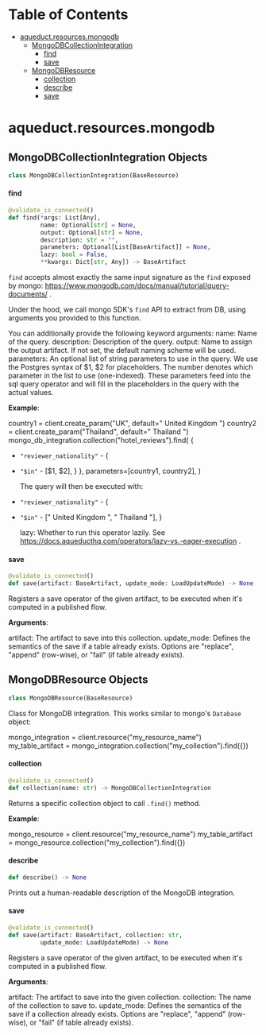 # Table of Contents

* [aqueduct.resources.mongodb](#aqueduct.resources.mongodb)
  * [MongoDBCollectionIntegration](#aqueduct.resources.mongodb.MongoDBCollectionIntegration)
    * [find](#aqueduct.resources.mongodb.MongoDBCollectionIntegration.find)
    * [save](#aqueduct.resources.mongodb.MongoDBCollectionIntegration.save)
  * [MongoDBResource](#aqueduct.resources.mongodb.MongoDBResource)
    * [collection](#aqueduct.resources.mongodb.MongoDBResource.collection)
    * [describe](#aqueduct.resources.mongodb.MongoDBResource.describe)
    * [save](#aqueduct.resources.mongodb.MongoDBResource.save)

<a id="aqueduct.resources.mongodb"></a>

# aqueduct.resources.mongodb

<a id="aqueduct.resources.mongodb.MongoDBCollectionIntegration"></a>

## MongoDBCollectionIntegration Objects

```python
class MongoDBCollectionIntegration(BaseResource)
```

<a id="aqueduct.resources.mongodb.MongoDBCollectionIntegration.find"></a>

#### find

```python
@validate_is_connected()
def find(*args: List[Any],
         name: Optional[str] = None,
         output: Optional[str] = None,
         description: str = "",
         parameters: Optional[List[BaseArtifact]] = None,
         lazy: bool = False,
         **kwargs: Dict[str, Any]) -> BaseArtifact
```

`find` accepts almost exactly the same input signature as the `find` exposed by mongo:
https://www.mongodb.com/docs/manual/tutorial/query-documents/ .

Under the hood, we call mongo SDK's `find` API to extract from DB, using arguments you
provided to this function.

You can additionally provide the following keyword arguments:
name:
Name of the query.
description:
Description of the query.
output:
Name to assign the output artifact. If not set, the default naming scheme will be used.
parameters:
An optional list of string parameters to use in the query.  We use the Postgres syntax of $1, $2 for placeholders.
The number denotes which parameter in the list to use (one-indexed). These parameters feed into the
sql query operator and will fill in the placeholders in the query with the actual values.

**Example**:

  country1 = client.create_param("UK", default=" United Kingdom ")
  country2 = client.create_param("Thailand", default=" Thailand ")
  mongo_db_integration.collection("hotel_reviews").find(
  {
- `"reviewer_nationality"` - {
- `"$in"` - [$1, $2],
  }
  },
  parameters=[country1, country2],
  )
  
  The query will then be executed with:
- `"reviewer_nationality"` - {
- `"$in"` - [" United Kingdom ", " Thailand "],
  }
  
  
  lazy:
  Whether to run this operator lazily. See https://docs.aqueducthq.com/operators/lazy-vs.-eager-execution .

<a id="aqueduct.resources.mongodb.MongoDBCollectionIntegration.save"></a>

#### save

```python
@validate_is_connected()
def save(artifact: BaseArtifact, update_mode: LoadUpdateMode) -> None
```

Registers a save operator of the given artifact, to be executed when it's computed in a published flow.

**Arguments**:

  artifact:
  The artifact to save into this collection.
  update_mode:
  Defines the semantics of the save if a table already exists.
  Options are "replace", "append" (row-wise), or "fail" (if table already exists).

<a id="aqueduct.resources.mongodb.MongoDBResource"></a>

## MongoDBResource Objects

```python
class MongoDBResource(BaseResource)
```

Class for MongoDB integration. This works similar to mongo's `Database` object:

mongo_integration = client.resource("my_resource_name")
my_table_artifact = mongo_integration.collection("my_collection").find({})

<a id="aqueduct.resources.mongodb.MongoDBResource.collection"></a>

#### collection

```python
@validate_is_connected()
def collection(name: str) -> MongoDBCollectionIntegration
```

Returns a specific collection object to call `.find()` method.

**Example**:

  
  mongo_resource = client.resource("my_resource_name")
  my_table_artifact = mongo_resource.collection("my_collection").find({})

<a id="aqueduct.resources.mongodb.MongoDBResource.describe"></a>

#### describe

```python
def describe() -> None
```

Prints out a human-readable description of the MongoDB integration.

<a id="aqueduct.resources.mongodb.MongoDBResource.save"></a>

#### save

```python
@validate_is_connected()
def save(artifact: BaseArtifact, collection: str,
         update_mode: LoadUpdateMode) -> None
```

Registers a save operator of the given artifact, to be executed when it's computed in a published flow.

**Arguments**:

  artifact:
  The artifact to save into the given collection.
  collection:
  The name of the collection to save to.
  update_mode:
  Defines the semantics of the save if a collection already exists.
  Options are "replace", "append" (row-wise), or "fail" (if table already exists).

